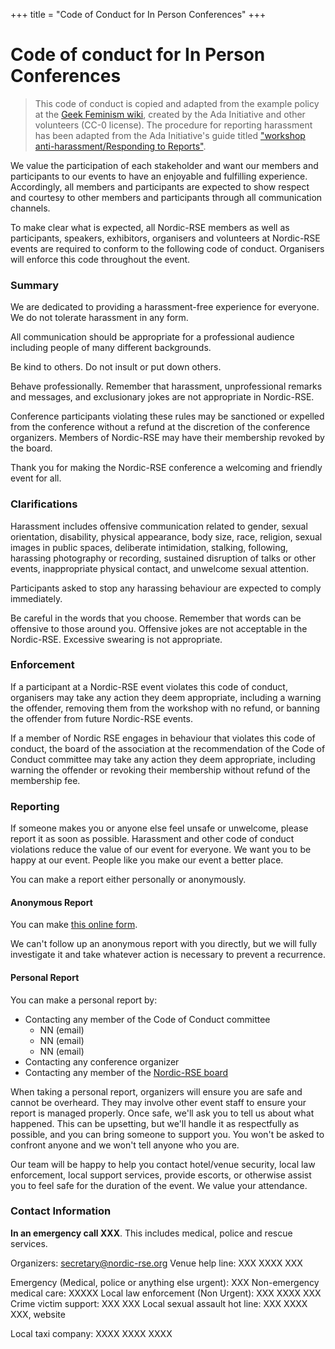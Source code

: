 +++
title = "Code of Conduct for In Person Conferences"
+++


# Code of conduct for In Person Conferences

> This code of conduct is copied and adapted from the example policy at the
> [Geek Feminism wiki](https://geekfeminism.fandom.com/wiki/Conference_anti-harassment/Policy),
> created by the Ada Initiative and other volunteers (CC-0 license).
> The procedure for reporting harassment has been adapted from the Ada Initiative's guide titled
> ["workshop anti-harassment/Responding to Reports"](http://geekfeminism.fandom.com/wiki/Conference_anti-harassment/Responding_to_reports).

We value the participation of each stakeholder and want our members and
participants to our events to have an enjoyable and fulfilling experience.
Accordingly, all members and participants are expected to show respect and
courtesy to other members and participants through all communication channels.

To make clear what is expected, all Nordic-RSE members as well as participants,
speakers, exhibitors, organisers and volunteers at Nordic-RSE events are
required to conform to the following code of conduct. Organisers will enforce
this code throughout the event.


### Summary

We are dedicated to providing a harassment-free experience for everyone. We do
not tolerate harassment in any form.

All communication should be appropriate for a professional audience including
people of many different backgrounds.

Be kind to others. Do not insult or put down others.

Behave professionally. Remember that harassment, unprofessional remarks and
messages, and exclusionary jokes are not appropriate in Nordic-RSE.

Conference participants violating these rules may be sanctioned or expelled from
the conference without a refund at the discretion of the conference organizers.
Members of Nordic-RSE may have their membership revoked by the board.

Thank you for making the Nordic-RSE conference a welcoming and friendly event
for all.


### Clarifications

Harassment includes offensive communication related to gender, sexual
orientation, disability, physical appearance, body size, race, religion, sexual
images in public spaces, deliberate intimidation, stalking, following,
harassing photography or recording, sustained disruption of talks or other
events, inappropriate physical contact, and unwelcome sexual attention.

Participants asked to stop any harassing behaviour are expected to comply
immediately.

Be careful in the words that you choose. Remember that words can be offensive
to those around you. Offensive jokes are not acceptable in the Nordic-RSE.
Excessive swearing is not appropriate.


### Enforcement

If a participant at a Nordic-RSE event violates this code of conduct,
organisers may take any action they deem appropriate, including a
warning the offender, removing them from the workshop with no refund, or 
banning the offender from future Nordic-RSE events.

If a member of Nordic RSE engages in behaviour that violates this code of conduct,
the board of the association at the recommendation of the Code of Conduct committee
may take any action they deem appropriate, including warning the offender or revoking
their membership without refund of the membership fee.


### Reporting

If someone makes you or anyone else feel unsafe or unwelcome, please report it
as soon as possible. Harassment and other code of conduct violations reduce the
value of our event for everyone. We want you to be happy at our event. People
like you make our event a better place.

You can make a report either personally or anonymously.


#### Anonymous Report
You can make [this online form](https://nordicrse.wufoo.com/forms/z5zh7d61domtah/).

We can't follow up an anonymous report with you directly, but we will fully investigate
it and take whatever action is necessary to prevent a recurrence.


#### Personal Report

You can make a personal report by:

 * Contacting any member of the Code of Conduct committee
    * NN (email)
    * NN (email)
    * NN (email)
 * Contacting any conference organizer
 * Contacting any member of the [Nordic-RSE board](/about/governance/)

When taking a personal report, organizers will ensure you are safe and cannot be
overheard. They may involve other event staff to ensure your report is managed properly.
Once safe, we'll ask you to tell us about what happened. This can be upsetting, but
we'll handle it as respectfully as possible, and you can bring someone to support you.
You won't be asked to confront anyone and we won't tell anyone who you are.

Our team will be happy to help you contact hotel/venue security, local law enforcement,
local support services, provide escorts, or otherwise assist you to feel safe for the
duration of the event. We value your attendance.


### Contact Information

**In an emergency call XXX**. This includes medical, police and rescue services.

Organizers: secretary@nordic-rse.org
Venue help line: XXX XXXX XXX

Emergency (Medical, police or anything else urgent): XXX
Non-emergency medical care: XXXXX
Local law enforcement (Non Urgent): XXX XXXX XXX
Crime victim support: XXX XXX
Local sexual assault hot line: XXX XXXX XXX, website

Local taxi company: XXXX XXXX XXXX
